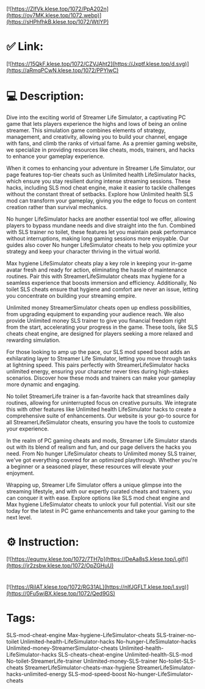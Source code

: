 [![https://ZIfVk.klese.top/1072/PpA202n](https://ov7MK.klese.top/1072.webp)](https://sHPhfhkB.klese.top/1072/WtlYP)
# ✅ Link:
[![https://15QkF.klese.top/1072/CZVJAht2](https://Jxptf.klese.top/d.svg)](https://aRmqPCwN.klese.top/1072/PPYlwC)
# 💻 Description:
Dive into the exciting world of Streamer Life Simulator, a captivating PC game that lets players experience the highs and lows of being an online streamer. This simulation game combines elements of strategy, management, and creativity, allowing you to build your channel, engage with fans, and climb the ranks of virtual fame. As a premier gaming website, we specialize in providing resources like cheats, mods, trainers, and hacks to enhance your gameplay experience.



When it comes to enhancing your adventure in Streamer Life Simulator, our page features top-tier cheats such as Unlimited health LifeSimulator hacks, which ensure you stay resilient during intense streaming sessions. These hacks, including SLS mod cheat engine, make it easier to tackle challenges without the constant threat of setbacks. Explore how Unlimited health SLS mod can transform your gameplay, giving you the edge to focus on content creation rather than survival mechanics.



No hunger LifeSimulator hacks are another essential tool we offer, allowing players to bypass mundane needs and dive straight into the fun. Combined with SLS trainer no toilet, these features let you maintain peak performance without interruptions, making long gaming sessions more enjoyable. Our guides also cover No hunger LifeSimulator cheats to help you optimize your strategy and keep your character thriving in the virtual world.



Max hygiene LifeSimulator cheats play a key role in keeping your in-game avatar fresh and ready for action, eliminating the hassle of maintenance routines. Pair this with StreamerLifeSimulator cheats max hygiene for a seamless experience that boosts immersion and efficiency. Additionally, No toilet SLS cheats ensure that hygiene and comfort are never an issue, letting you concentrate on building your streaming empire.



Unlimited money StreamerSimulator cheats open up endless possibilities, from upgrading equipment to expanding your audience reach. We also provide Unlimited money SLS trainer to give you financial freedom right from the start, accelerating your progress in the game. These tools, like SLS cheats cheat engine, are designed for players seeking a more relaxed and rewarding simulation.



For those looking to amp up the pace, our SLS mod speed boost adds an exhilarating layer to Streamer Life Simulator, letting you move through tasks at lightning speed. This pairs perfectly with StreamerLifeSimulator hacks unlimited energy, ensuring your character never tires during high-stakes scenarios. Discover how these mods and trainers can make your gameplay more dynamic and engaging.



No toilet StreamerLife trainer is a fan-favorite hack that streamlines daily routines, allowing for uninterrupted focus on creative pursuits. We integrate this with other features like Unlimited health LifeSimulator hacks to create a comprehensive suite of enhancements. Our website is your go-to source for all StreamerLifeSimulator cheats, ensuring you have the tools to customize your experience.



In the realm of PC gaming cheats and mods, Streamer Life Simulator stands out with its blend of realism and fun, and our page delivers the hacks you need. From No hunger LifeSimulator cheats to Unlimited money SLS trainer, we've got everything covered for an optimized playthrough. Whether you're a beginner or a seasoned player, these resources will elevate your enjoyment.



Wrapping up, Streamer Life Simulator offers a unique glimpse into the streaming lifestyle, and with our expertly curated cheats and trainers, you can conquer it with ease. Explore options like SLS mod cheat engine and Max hygiene LifeSimulator cheats to unlock your full potential. Visit our site today for the latest in PC game enhancements and take your gaming to the next level.

# ⚙️ Instruction:
[![https://equmy.klese.top/1072/7TH7p](https://DeAa8sS.klese.top/i.gif)](https://jr2zsbw.klese.top/1072/OpZGHuU)
#
[![https://RiIAT.klese.top/1072/RG31AL](https://nIfJGFLT.klese.top/l.svg)](https://0Fu5wjBX.klese.top/1072/Qed9GS)
# Tags:
SLS-mod-cheat-engine Max-hygiene-LifeSimulator-cheats SLS-trainer-no-toilet Unlimited-health-LifeSimulator-hacks No-hunger-LifeSimulator-hacks Unlimited-money-StreamerSimulator-cheats Unlimited-health-LifeSimulator-hacks SLS-cheats-cheat-engine Unlimited-health-SLS-mod No-toilet-StreamerLife-trainer Unlimited-money-SLS-trainer No-toilet-SLS-cheats StreamerLifeSimulator-cheats-max-hygiene StreamerLifeSimulator-hacks-unlimited-energy SLS-mod-speed-boost No-hunger-LifeSimulator-cheats






